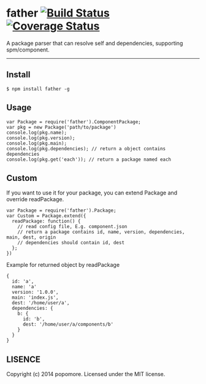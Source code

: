 # father [![Build Status](https://travis-ci.org/popomore/father.png?branch=master)](https://travis-ci.org/popomore/father) [![Coverage Status](https://coveralls.io/repos/popomore/father/badge.png?branch=master)](https://coveralls.io/r/popomore/father?branch=master) 

A package parser that can resolve self and dependencies, supporting spm/component.

---

## Install

```
$ npm install father -g
```

## Usage

```
var Package = require('father').ComponentPackage;
var pkg = new Package('path/to/package')
console.log(pkg.name);
console.log(pkg.version);
console.log(pkg.main);
console.log(pkg.dependencies); // return a object contains dependencies
console.log(pkg.get('each')); // return a package named each
```

## Custom

If you want to use it for your package, you can extend Package and override readPackage.

```
var Package = require('father').Package;
var Custom = Package.extend({
  readPackage: function() {
    // read config file, E.g. component.json
    // return a package contains id, name, version, dependencies, main, dest, origin
    // dependencies should contain id, dest 
  };
})
```

Example for returned object by readPackage

```
{
  id: 'a',
  name: 'a'
  version: '1.0.0',
  main: 'index.js',
  dest: '/home/user/a',
  dependencies: {
    b: {
      id: 'b',
      dest: '/home/user/a/components/b'
    }
  }
}
```

## LISENCE

Copyright (c) 2014 popomore. Licensed under the MIT license.

